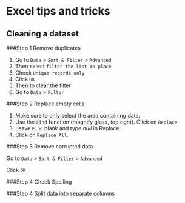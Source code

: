 # Excel tips and tricks

## Cleaning a dataset

###Step 1 Remove duplicates

1. Go to `Data` > `Sort & Filter` > `Advanced`
2. Then select `filter the list in place`
3. Check `Unique records only`
4. Click `OK`
5. Then to clear the filter
6. Go to `Data` > `Filter`

###Step 2 Replace empty cells

1. Make sure to only select the area containing data.
2. Use the `Find` function (magnify glass, top right). Click on `Replace`.
3. Leave `Find` blank and type _null_ in Replace. 
4. Click on `Replace All`.

###Step 3 Remove corrupted data

Go to `Data` > `Sort & Filter` > `Advanced`

Click `OK`

###Step 4 Check Spelling



###Step 4 Split data into separate columns


